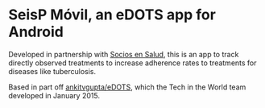 # SeisP Móvil, an eDOTS app for Android
Developed in partnership with [Socios en Salud](http://sociosensalud.org.pe), this is an app to track directly observed treatments to increase adherence rates to treatments for diseases like tuberculosis.

Based in part off [ankitvgupta/eDOTS](https://github.com/ankitvgupta/eDOTS), which the Tech in the World team developed in January 2015.
